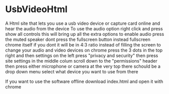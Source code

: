 # UsbVideoHtml
A Html site that lets you use a usb video device or capture card online and hear the audio from the device
To use the audio option right click and press show all controls
this will bring up all the extra options to enable audio press the muted speaker
dont press the fullscreen button instead fullscreen chrome itself if you dont it will be in 4:3 ratio instead of filling the screen
to change your audio and video devices on chrome press the 3 dots in the top right and then settings
on the left press "privacy and security" then press site settings in the middle colum 
scroll down to the "permissions" header then press either microphone or camera at the very top there schould be a drop down menu
select what device you want to use from there

If you want to use the software offline download index.html and open it with chrome
